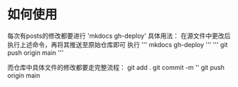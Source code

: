 # 如何使用
每次有posts的修改都要进行 'mkdocs gh-deploy'
具体用法：
在源文件中更改后执行上述命令，再将其推送至原始仓库即可
执行
'''
mkdocs gh-deploy
'''
'''
git push origin  main
'''

而仓库中具体文件的修改都要走完整流程：
 git add .
 git commit -m ''
 git push origin main
 